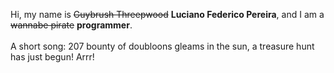 Hi, my name is ~~Guybrush Threepwood~~ **Luciano Federico Pereira**, and I am a ~~wannabe pirate~~ **programmer**.<br><br>A short song: 207 bounty of doubloons gleams in the sun, a treasure hunt has just begun! Arrr!
